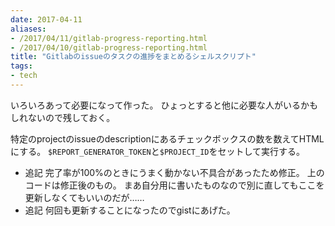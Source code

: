```yaml
---
date: 2017-04-11
aliases:
- /2017/04/11/gitlab-progress-reporting.html
- /2017/04/10/gitlab-progress-reporting.html
title: "Gitlabのissueのタスクの進捗をまとめるシェルスクリプト"
tags:
- tech 
---
```


いろいろあって必要になって作った。
ひょっとすると他に必要な人がいるかもしれないので残しておく。

特定のprojectのissueのdescriptionにあるチェックボックスの数を数えてHTMLにする。
`$REPORT_GENERATOR_TOKEN`と`$PROJECT_ID`をセットして実行する。

<script src="https://gist.github.com/kotet/5f864e693ed3388133b64d26915b8ccc.js"></script>

 - 追記
    完了率が100%のときにうまく動かない不具合があったため修正。
    上のコードは修正後のもの。
    まあ自分用に書いたものなので別に直してもここを更新しなくてもいいのだが……
 - 追記
    何回も更新することになったのでgistにあげた。